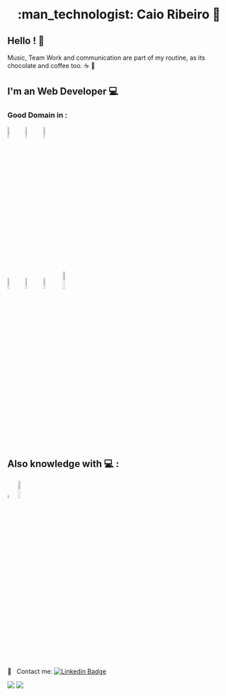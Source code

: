 <h1 align="center"> :man_technologist: Caio Ribeiro  🚀</h1>
 
## Hello ! 👋
Music, Team Work and communication are part of my routine, as its chocolate and coffee too. ☕ 🍫

## I'm an Web Developer :computer:
 ### Good Domain in :

<img src=https://cdn.jsdelivr.net/gh/devicons/devicon/icons/html5/html5-plain-wordmark.svg width="8%"><img src="https://cdn.jsdelivr.net/gh/devicons/devicon/icons/css3/css3-plain-wordmark.svg" width="8%"><img src="https://cdn.jsdelivr.net/gh/devicons/devicon/icons/sass/sass-original.svg" width="8%"/>
          
<img src="https://cdn.jsdelivr.net/gh/devicons/devicon/icons/javascript/javascript-original.svg" width="8%"><img src="https://cdn.jsdelivr.net/gh/devicons/devicon/icons/typescript/typescript-original.svg" width="8%"><img src="https://cdn.jsdelivr.net/gh/devicons/devicon/icons/react/react-original-wordmark.svg" width="8%"> 
<img src="https://cdn.jsdelivr.net/gh/devicons/devicon/icons/git/git-plain-wordmark.svg" width="10%"/>
          


  
 ##  Also knowledge with 💻 :
 <img src="https://cdn.jsdelivr.net/gh/devicons/devicon/icons/jest/jest-plain.svg" width="4%">
 <img src="https://cdn.jsdelivr.net/gh/devicons/devicon/icons/nodejs/nodejs-plain-wordmark.svg" width="10%"/>
          
 <br/> :email: &nbsp; Contact me: [![Linkedin Badge](https://img.shields.io/badge/-CaioDeoliveira-blue?style=flat-square&logo=Linkedin&logoColor=white&link=https://www.linkedin.com/in/caio-ribeiro-08100919b/)](https://www.linkedin.com/in/caio-ribeiro98/) 
<div>
  <img src="https://github-readme-stats.vercel.app/api?username=CaioDeOliveira&show_icons=true&theme=midnight-purple"/>
  <img align="top"src="https://github-readme-stats.vercel.app/api/top-langs/?username=CaioDeOliveira&layout=compact&hide=shell&theme=midnight-purple"/>
</div>
